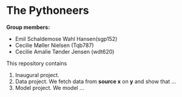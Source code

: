 # The Pythoneers

**Group members:**
- Emil Schaldemose Wahl Hansen(sgp152)
- Cecilie Møller Nielsen (Tqb787)
- Cecilie Amalie Tønder Jensen (wdt620)


This repository contains  
1. Inaugural project. 
2. Data project. We fetch data from **source x** on **y** and show that ...
3. Model project. We model ...
